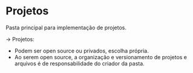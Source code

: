 # Projetos
Pasta principal para implementação de projetos.

-> Projetos:
  - Podem ser open source ou privados, escolha própria.
  - Ao serem open source, a organização e versionamento de projetos e arquivos é de responsabilidade do criador da pasta.
  
